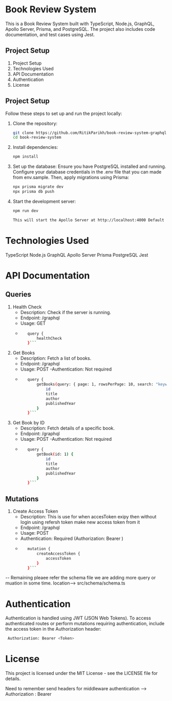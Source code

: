 # Book Review System

This is a Book Review System built with TypeScript, Node.js, GraphQL, Apollo Server, Prisma, and PostgreSQL. The project also includes code documentation, and test cases using Jest.

## Project Setup

1. Project Setup
2. Technologies Used
3. API Documentation
4. Authentication
5. License

## Project Setup

Follow these steps to set up and run the project locally:

1. Clone the repository:
   ```bash
   git clone https://github.com/RitikParikh/book-review-system-graphql.git
   cd book-review-system

2. Install dependencies:
    ```bash
    npm install

3. Set up the database:
    Ensure you have PostgreSQL installed and running. Configure your database credentials in the .env file that you can made from env.sample. Then, apply migrations using Prisma:

    ```bash
    npx prisma migrate dev
    npx prisma db push

4. Start the development server:
    ```bash
    npm run dev

    This will start the Apollo Server at http://localhost:4000 Default Port:4000

# Technologies Used
TypeScript
Node.js
GraphQL
Apollo Server
Prisma
PostgreSQL
Jest

# API Documentation

## Queries

1. Health Check
   - Description: Check if the server is running.
   - Endpoint: /graphql
   - Usage: GET
   - ```bash
        query {
            healthCheck
        }```

2. Get Books
   - Description: Fetch a list of books.
   - Endpoint: /graphql
   - Usage: POST
   -Authentication: Not required
   - ```bash
        query {
            getBooks(query: { page: 1, rowsPerPage: 10, search: "keyword" }) {
                id
                title
                author
                publishedYear
            }
        }```

3. Get Book by ID
   - Description: Fetch details of a specific book.
   - Endpoint: /graphql
   - Usage: POST
   -Authentication: Not required
   - ```bash
        query {
            getBook(id: 1) {
                id
                title
                author
                publishedYear
            }
        }```

## Mutations

1. Create Access Token
   - Description: This is use for when accesToken exipy then without login using refersh token make new access token from it
   - Endpoint: /graphql
   - Usage: POST
   - Authentication: Required (Authorization: Bearer <Token>)
   - ```bash
        mutation {
            createAccessToken {
                accessToken
            }
        }``` 

-- Remaining pleaee refer the schema file we are adding more query or muation in some time. location--> src/schema/schema.ts

# Authentication

Authentication is handled using JWT (JSON Web Tokens). To access authenticated routes or perform mutations requiring authentication, include the access token in the Authorization header:
```bash
 Authorization: Bearer <Token>
```

# License
This project is licensed under the MIT License - see the LICENSE file for details.


Need to remember send headers for middleware authentication --> Authorization : Bearer <Token>